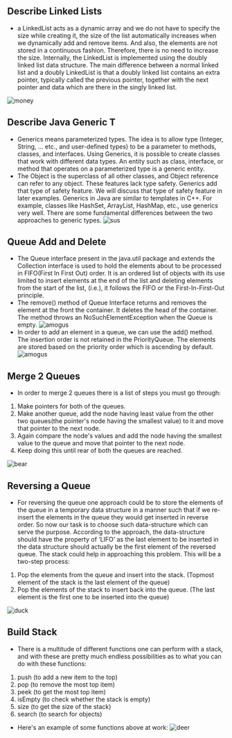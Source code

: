 ## Describe Linked Lists ##
* a LinkedList acts as a dynamic array and we do not have to specify the size while creating it, the size of the list automatically increases when we dynamically add and remove items. And also, the elements are not stored in a continuous fashion. Therefore, there is no need to increase the size. Internally, the LinkedList is implemented using the doubly linked list data structure. The main difference between a normal linked list and a doubly LinkedList is that a doubly linked list contains an extra pointer, typically called the previous pointer, together with the next pointer and data which are there in the singly linked list. 

![money](https://github.com/lucap2527/lucasus/blob/gh-pages/Screenshot%202022-03-20%20202958.png)
## Describe Java Generic T ##
* Generics means parameterized types. The idea is to allow type (Integer, String, … etc., and user-defined types) to be a parameter to methods, classes, and interfaces. Using Generics, it is possible to create classes that work with different data types. An entity such as class, interface, or method that operates on a parameterized type is a generic entity.
* The Object is the superclass of all other classes, and Object reference can refer to any object. These features lack type safety. Generics add that type of safety feature. We will discuss that type of safety feature in later examples. Generics in Java are similar to templates in C++. For example, classes like HashSet, ArrayList, HashMap, etc., use generics very well. There are some fundamental differences between the two approaches to generic types. 
![sus](https://github.com/lucap2527/lucasus/blob/gh-pages/Screenshot%202022-03-20%20203333.png)
## Queue Add and Delete ##
* The Queue interface present in the java.util package and extends the Collection interface is used to hold the elements about to be processed in FIFO(First In First Out) order. It is an ordered list of objects with its use limited to insert elements at the end of the list and deleting elements from the start of the list, (i.e.), it follows the FIFO or the First-In-First-Out principle.
* The remove() method of Queue Interface returns and removes the element at the front the container. It deletes the head of the container. The method throws an NoSuchElementException when the Queue is empty.
![amogus](https://github.com/lucap2527/lucasus/blob/gh-pages/Screenshot%202022-03-20%20203734.png)
* In order to add an element in a queue, we can use the add() method. The insertion order is not retained in the PriorityQueue. The elements are stored based on the priority order which is ascending by default. 
![amogus](https://github.com/lucap2527/lucasus/blob/gh-pages/Screenshot%202022-03-20%20203709.png)
## Merge 2 Queues ##
* In order to merge 2 queues there is a list of steps you must go through:
1) Make pointers for both of the queues.
2) Make another queue, add the node having least value from the other two queues(the pointer's node having the smallest value) to it and move that pointer to the next node.
3) Again compare the node's values and add the node having the smallest value to the queue and move that pointer to the next node.
4) Keep doing this until rear of both the queues are reached.

![bear](https://github.com/lucap2527/lucasus/blob/gh-pages/Screenshot%202022-03-20%20204429.png)
## Reversing a Queue ##
* For reversing the queue one approach could be to store the elements of the queue in a temporary data structure in a manner such that if we re-insert the elements in the queue they would get inserted in reverse order. So now our task is to choose such data-structure which can serve the purpose. According to the approach, the data-structure should have the property of ‘LIFO’ as the last element to be inserted in the data structure should actually be the first element of the reversed queue. The stack could help in approaching this problem. This will be a two-step process: 
1. Pop the elements from the queue and insert into the stack. (Topmost element of the stack is the last element of the queue)
2. Pop the elements of the stack to insert back into the queue. (The last element is the first one to be inserted into the queue)

![duck](https://github.com/lucap2527/lucasus/blob/gh-pages/Screenshot%202022-03-20%20204651.png)
## Build Stack ##
* There is a multitude of different functions one can perform with a stack, and with these are pretty much endless possibilities as to what you can do with these functions:
1. push (to add a new item to the top)
2. pop (to remove the most top item)
3. peek (to get the most top item)
4. isEmpty (to check whether the stack is empty)
5. size (to get the size of the stack)
6. search (to search for objects)
* Here's an example of some functions above at work:
![deer](https://github.com/lucap2527/lucasus/blob/gh-pages/Screenshot%202022-03-20%20205017.png)
